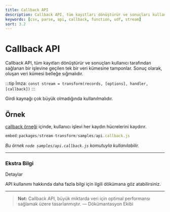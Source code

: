 ```yaml
---
title: Callback API
description: Callback API, tüm kayıtları dönüştürür ve sonuçları kullanıcı tarafından sağlanan bir işlevine geçirilen tek bir veri kümesine tamponlar. Bu API, büyük veri ile çalışırken verimliliği artırmak için kullanılır.
keywords: [csv, parse, api, callback, function, udf, stream]
sort: 3.2
---
```


# Callback API

Callback API, tüm kayıtları dönüştürür ve sonuçları kullanıcı tarafından sağlanan bir işlevine geçilen tek bir veri kümesine tamponlar. Sonuç olarak, oluşan veri kümesi belleğe sığmalıdır. 

:::tip
İmza: `const stream = transform(records, [options], handler, [callback])`
:::

Girdi kaynağı çok büyük olmadığında kullanılmalıdır.

## Örnek

[callback örneği](https://github.com/adaltas/node-csv/blob/master/packages/stream-transform/samples/api.callback.js) içinde, kullanıcı işlevi her kaydın hücrelerini kaydırır.

```javascript
embed:packages/stream-transform/samples/api.callback.js
```

_Bu örnek `node samples/api.callback.js` komutuyla kullanılabilir._

---

### Ekstra Bilgi


Detaylar

API kullanımı hakkında daha fazla bilgi için ilgili dökümana göz atabilirsiniz.



---

> **Not:** Callback API, büyük miktarda veri için optimal performansı sağlamak üzere tasarlanmıştır.
> — Dökümantasyon Ekibi